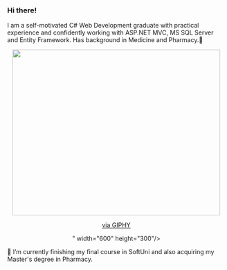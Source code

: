 ### Hi there!
I am a self-motivated C# Web Development
graduate with practical experience and confidently working with ASP.NET MVC, MS SQL Server and Entity
Framework. Has background in Medicine and
Pharmacy.👋
<div align="center">
  <img src="<iframe src="https://giphy.com/embed/BferOKonYOspm28AiB" width="480" height="384" frameBorder="0" class="giphy-embed" allowFullScreen></iframe><p><a href="https://giphy.com/gifs/computer-working-all-nighter-BferOKonYOspm28AiB">via GIPHY</a></p>" width="600" height="300"/>
</div>

🌱 I’m currently finishing my final course in SoftUni and also acquiring my Master's degree in Pharmacy.

<!--
**gergana-georgieva00/gergana-georgieva00** is a ✨ _special_ ✨ repository because its `README.md` (this file) appears on your GitHub profile.

Here are some ideas to get you started:

- 🔭 I’m currently working on ...
🌱 I’m currently finishing my final course in SoftUni and also acquiring my Master's degree in Pharmacy.
- 👯 I’m looking to collaborate on ...
- 🤔 I’m looking for help with ...
- 💬 Ask me about anything :)
- 📫 How to reach me: 
- 😄 Pronouns: ...
- ⚡ Fun fact: ...
-->
